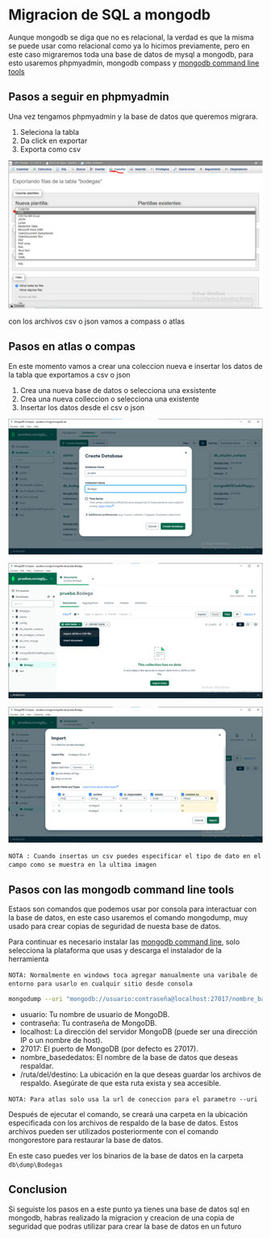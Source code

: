 # Migracion de SQL a mongodb

<script> console.log('hOla Mundo') </script>

Aunque mongodb se diga que no es relacional, la verdad es que la misma se puede usar como relacional como ya lo hicimos previamente, pero en este caso migraremos toda una base de datos de mysql a mongodb, para esto usaremos phpmyadmin, mongodb compass y [mongodb command line tools](https://www.mongodb.com/docs/database-tools/)

## Pasos a seguir en phpmyadmin

Una vez tengamos phpmyadmin y la base de datos que queremos migrara.

1. Seleciona la tabla
2. Da click en exportar
3. Exporta como csv

![texto_alternativo](https://github.com/Dannkol/mongodb/blob/main/review_2/doc/img/expor_csv.png?raw=true)


con los archivos csv o json vamos a compass o atlas

## Pasos en atlas o compas 

En este momento vamos a crear una coleccion nueva e insertar los datos de la tabla que exportamos a csv o json

1. Crea una nueva base de datos o selecciona una exsistente
2. Crea una nueva colleccion o selecciona una existente
4. Insertar los datos desde el csv o json

![Crear Base de datos](https://github.com/Dannkol/mongodb/blob/main/review_2/doc/img/Compass_Crear_base.png?raw=true)

![Insertar datos](https://github.com/Dannkol/mongodb/blob/main/review_2/doc/img/Insertar_data_compass.png?raw=true)

![Insertar datos opciones](https://github.com/Dannkol/mongodb/blob/main/review_2/doc/img/Opciones_de_Insercion.png?raw=true)

`NOTA : Cuando insertas un csv puedes especificar el tipo de dato en el campo como se muestra en la ultima imagen`

## Pasos con las mongodb command line tools

Estaos son comandos que podemos usar por consola para interactuar con la base de datos, en este caso usaremos el comando mongodump, muy usado para crear copias de seguridad de nuesta base de datos.

Para continuar es necesario instalar las [mongodb command line](https://www.mongodb.com/try/download/database-tools), solo selecciona la plataforma que usas y descarga el instalador de la herramienta

`NOTA: Normalmente en windows toca agregar manualmente una varibale de entorno para usarlo en cualquir sitio desde consola`

```bash
mongodump --uri "mongodb://usuario:contraseña@localhost:27017/nombre_basededatos" -o ruta/del/destino
```

* usuario: Tu nombre de usuario de MongoDB.
* contraseña: Tu contraseña de MongoDB.
* localhost: La dirección del servidor MongoDB (puede ser una dirección IP o un nombre de host).
* 27017: El puerto de MongoDB (por defecto es 27017).
* nombre_basededatos: El nombre de la base de datos que deseas respaldar.
* /ruta/del/destino: La ubicación en la que deseas guardar los archivos de respaldo. Asegúrate de que esta ruta exista y sea accesible.

`NOTA: Para atlas solo usa la url de coneccion para el parametro --uri`

Después de ejecutar el comando, se creará una carpeta en la ubicación especificada con los archivos de respaldo de la base de datos. Estos archivos pueden ser utilizados posteriormente con el comando mongorestore para restaurar la base de datos.

En este caso puedes ver los binarios de la base de datos en la carpeta `db\dump\Bodegas`

## Conclusion

Si seguiste los pasos en a este punto ya tienes una base de datos sql en mongodb, habras realizado la migracion y creacion de una copia de seguridad que podras utilizar para crear la base de datos en un futuro
